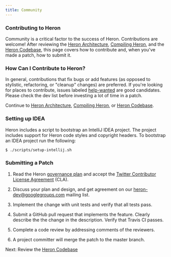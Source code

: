 ```yaml
---
title: Community
---
```


### Contributing to Heron

Community is a critical factor to the success of Heron.  Contributions are welcome! After reviewing
the [Heron Architecture](../../concepts/architecture/), [Compiling Heron](../../developers/compiling/compiling/),
and the [Heron Codebase](../codebase/), this page covers how to contribute and, when you've made a
patch, how to submit it.

### How Can I Contribute to Heron?

In general, contributions that fix bugs or add features (as opposed to stylistic, refactoring, or
"cleanup" changes) are preferred. If you're looking for places to contribute, issues labeled
[help-wanted](https://github.com/twitter/heron/issues?q=is%3Aopen+is%3Aissue+label%3Ahelp-wanted)
are good candidates. Please check the dev list before investing a lot of time in a patch.

Continue to [Heron Architecture](../../concepts/architecture/),
[Compiling Heron](../../developers/compiling/compiling/), or [Heron Codebase](../codebase/).

### Setting up IDEA

Heron includes a script to bootstrap an IntelliJ IDEA project. The project includes support for Heron
code styles and copyright headers. To bootstrap an IDEA project run the following:

```bash
$ ./scripts/setup-intellij.sh
```

### Submitting a Patch
1. Read the Heron [governance plan](../governance) and accept the
[Twitter Contributor License Agreement](https://engineering.twitter.com/opensource/cla) (CLA).

2. Discuss your plan and design, and get agreement on our heron-dev@googlegroups.com mailing list.

3. Implement the change with unit tests and verify that all tests pass.

4. Submit a GitHub pull request that implements the feature. Clearly describe the the change in
the description. Verify that Travis CI passes.

5. Complete a code review by addressing comments of the reviewers.

6. A project committer will merge the patch to the master branch.

<!--
TODO - post commit process
TODO: links to sourcecode and dev and user groups
-->


Next: Review the [Heron Codebase](../codebase)
